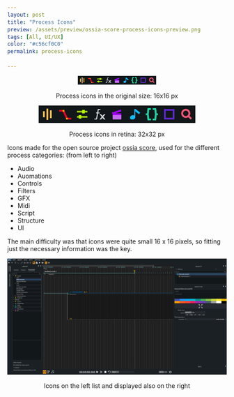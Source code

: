 ```yaml
---
layout: post
title: "Process Icons"
preview: /assets/preview/ossia-score-process-icons-preview.png
tags: [All, UI/UX]
color: "#c56cf0C0"
permalink: process-icons

---
```


<p align="center">
  <img src="/assets/ossia_score_process_icons.png"/>
  <figcaption style="text-align:center">Process icons in the original size:  16x16 px</figcaption>
</p>

<p align="center">
    <img src="/assets/ossia_score_process_icons@2x.png"/>
    <figcaption style="text-align:center">Process icons in retina:  32x32 px</figcaption>
</p>

Icons made for the open source project [ossia score](https://github.com/OSSIA/score), used for the different process categories: 
(from left to right)
- Audio
- Auomations
- Controls
- Filters
- GFX
- Midi
- Script
- Structure
- UI

The main difficulty was that icons were quite small 16 x 16 pixels, so fitting just the necessary information was the key.

<p align="center">
    <a href="/assets/ossia_score_process_icons_overview.png">
    <img src="/assets/ossia_score_process_icons_overview.png"/>
    </a>
    <figcaption style="text-align:center">Icons on the left list and displayed also on the right</figcaption>
</p>
